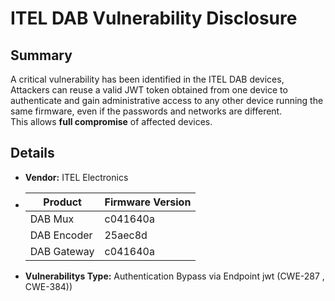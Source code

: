 # ITEL DAB Vulnerability Disclosure

## Summary

A critical vulnerability has been identified in the  ITEL DAB devices, Attackers can reuse a valid JWT token obtained from one device to authenticate and gain administrative access to any other device running the same firmware, even if the passwords and networks are different.  
This allows **full compromise** of affected devices.

## Details

- **Vendor:** ITEL Electronics
- | Product     | Firmware Version |
  |-------------|------------------|
  | DAB Mux     | c041640a         |
  | DAB Encoder | 25aec8d          |
  | DAB Gateway | c041640a         |

- **Vulnerabilitys Type:**  Authentication Bypass via  Endpoint jwt  (CWE-287 , CWE-384))

